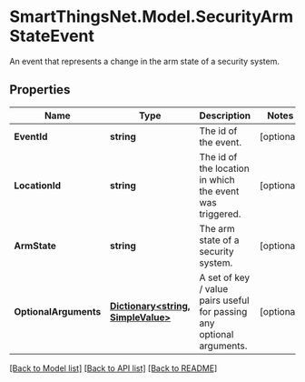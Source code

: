 # SmartThingsNet.Model.SecurityArmStateEvent
An event that represents a change in the arm state of a security system. 
## Properties

Name | Type | Description | Notes
------------ | ------------- | ------------- | -------------
**EventId** | **string** | The id of the event. | [optional] 
**LocationId** | **string** | The id of the location in which the event was triggered. | [optional] 
**ArmState** | **string** | The arm state of a security system.  | [optional] 
**OptionalArguments** | [**Dictionary&lt;string, SimpleValue&gt;**](SimpleValue.md) | A set of key / value pairs useful for passing any optional arguments.  | [optional] 

[[Back to Model list]](../README.md#documentation-for-models) [[Back to API list]](../README.md#documentation-for-api-endpoints) [[Back to README]](../README.md)

